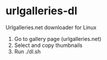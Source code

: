 # urlgalleries-dl
Urlgalleries.net downloader for Linux

1) Go to gallery page (urlgalleries.net)
2) Select and copy thumbnails
3) Run ./dl.sh
